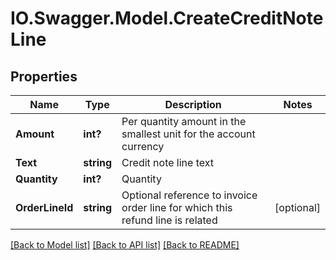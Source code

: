 # IO.Swagger.Model.CreateCreditNoteLine
## Properties

Name | Type | Description | Notes
------------ | ------------- | ------------- | -------------
**Amount** | **int?** | Per quantity amount in the smallest unit for the account currency | 
**Text** | **string** | Credit note line text | 
**Quantity** | **int?** | Quantity | 
**OrderLineId** | **string** | Optional reference to invoice order line for which this refund line is related | [optional] 

[[Back to Model list]](../README.md#documentation-for-models) [[Back to API list]](../README.md#documentation-for-api-endpoints) [[Back to README]](../README.md)

